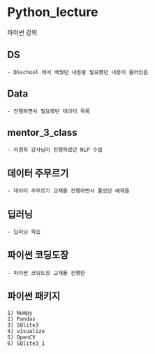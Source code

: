 # Python_lecture
파이썬 강의 


## DS 
    - DSschool 에서 배웠던 내용중 필요했던 내용이 들어있음
    
## Data 
    - 진행하면서 필요했던 데이터 목록

## mentor_3_class
    - 이경희 강사님이 진행하셨던 NLP 수업
    
## 데이터 주무르기
    - 데이터 주무르기 교재를 진행하면서 풀었던 예제들

## 딥러닝 
    - 딥러닝 학습
    
## 파이썬 코딩도장
    - 파이썬 코딩도장 교재를 진행한 

## 파이썬 패키지
    1) Numpy
    2) Pandas
    3) SQlite3
    4) visualize
    5) OpenCV
    6) SQlite3_1
